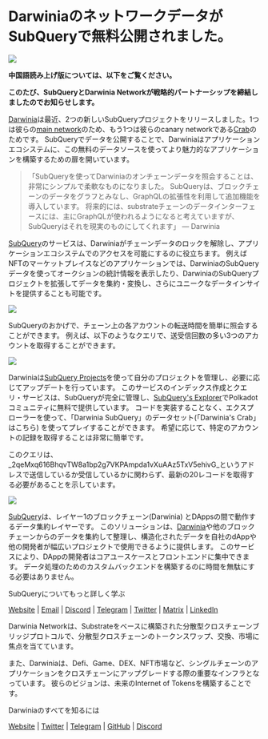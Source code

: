 # DarwiniaのネットワークデータがSubQueryで無料公開されました。

![](https://miro.medium.com/max/1400/0*7_sagAfI_wTKePuH)

**中国語読み上げ版については、以下をご覧ください。**

**このたび、SubQueryとDarwinia Networkが戦略的パートナーシップを締結しましたのでお知らせします。**

[Darwinia](https://darwinia.network/)は最近、2つの新しいSubQueryプロジェクトをリリースしました。1つは彼らの[main network](https://explorer.subquery.network/subquery/darwinia-network/darwinia)のため、もう1つは彼らのcanary networkである[Crab](https://explorer.subquery.network/subquery/darwinia-network/crab)のためです。 SubQueryでデータを公開することで、Darwiniaはアプリケーションエコシステムに、この無料のデータソースを使ってより魅力的なアプリケーションを構築するための扉を開いています。

> 「SubQueryを使ってDarwiniaのオンチェーンデータを照会することは、非常にシンプルで柔軟なものになりました。 SubQueryは、ブロックチェーンのデータをグラフとみなし、GraphQLの拡張性を利用して追加機能を導入しています。 将来的には、substrateチェーンのデータインターフェースには、主にGraphQLが使われるようになると考えていますが、SubQueryはそれを現実のものにしてくれます」 — Darwinia

[SubQuery](https://subquery.network/)のサービスは、Darwiniaがチェーンデータのロックを解除し、アプリケーションエコシステムでのアクセスを可能にするのに役立ちます。 例えばNFTのマーケットプレイスなどのアプリケーションでは、DarwiniaのSubQueryデータを使ってオークションの統計情報を表示したり、DarwiniaのSubQueryプロジェクトを拡張してデータを集約・変換し、さらにユニークなデータインサイトを提供することも可能です。

![](https://miro.com/medium.com/max/1400/0*_nOcsPjhQxta_FPH)

SubQueryのおかげで、チェーン上の各アカウントの転送時間を簡単に照会することができます。 例えば、以下のようなクエリで、送受信回数の多い3つのアカウントを取得することができます。

![](https://miro.medium.com/max/1400/0*gfS6ksjUL9fR9XA7)

Darwiniaは[SubQuery Projects](https://project.subquery.network/)を使って自分のプロジェクトを管理し、必要に応じてアップデートを行っています。 このサービスのインデックス作成とクエリ・サービスは、SubQueryが完全に管理し、[SubQuery's Explorer](https://explorer.subquery.network/)でPolkadotコミュニティに無料で提供しています。 コードを実装することなく、エクスプローラーを使って、「Darwinia SubQuery」のデータセット(「Darwinia's Crab」はこちら) を使ってプレイすることができます。 希望に応じて、特定のアカウントの記録を取得することは非常に簡単です。

このクエリは、_2qeMxq616BhqvTW8a1bp2g7VKPAmpda1vXuAAz5TxV5ehivG_というアドレスで送信しているか受信しているかに関わらず、最新の20レコードを取得する必要があることを示しています。

![](https://miro.medium.com/max/1400/0*z-9giNk4RnhxliYy)

[SubQuery](https://subquery.network/)は、レイヤー1のブロックチェーン(Darwinia) とDAppsの間で動作するデータ集約レイヤーです。 このソリューションは、[Darwinia](https://darwinia.network/)や他のブロックチェーンからのデータを集約して整理し、構造化されたデータを自社のdAppや他の開発者が幅広いプロジェクトで使用できるように提供します。 このサービスにより、DAppの開発者はコアユースケースとフロントエンドに集中できます。 データ処理のためのカスタムバックエンドを構築するのに時間を無駄にする必要はありません。

SubQueryについてもっと詳しく学ぶ

[Website](https://subquery.network/) | [Email](mailto:hello@subquery.network) | [Discord](https://discord.com/invite/78zg8aBSMG) | [Telegram](https://t.me/subquerynetwork) | [Twitter](https://twitter.com/subquerynetwork) | [Matrix](https://matrix.to/#/#subquery:matrix.org) | [LinkedIn](https://www.linkedin.com/company/subquery)

Darwinia Networkは、Substrateをベースに構築された分散型クロスチェーンブリッジプロトコルで、分散型クロスチェーンのトークンスワップ、交換、市場に焦点を当てています。

また、Darwiniaは、Defi、Game、DEX、NFT市場など、シングルチェーンのアプリケーションをクロスチェーンにアップグレードする際の重要なインフラとなっています。 彼らのビジョンは、未来のInternet of Tokensを構築することです。

Darwiniaのすべてを知るには

[Website](https://darwinia.network/) | [Twitter](https://twitter.com/DarwiniaNetwork) | [Telegram](https://t.me/DarwiniaNetwork) | [GitHub](https://github.com/darwinia-network) | [Discord](https://discord.gg/KMZVeyM)